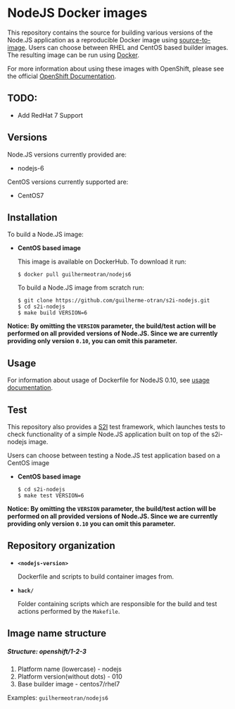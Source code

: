 NodeJS Docker images
====================

This repository contains the source for building various versions of
the Node.JS application as a reproducible Docker image using
[source-to-image](https://github.com/openshift/source-to-image).
Users can choose between RHEL and CentOS based builder images.
The resulting image can be run using [Docker](http://docker.io).

For more information about using these images with OpenShift, please see the
official [OpenShift Documentation](https://docs.openshift.org/latest/using_images/s2i_images/nodejs.html).

TODO:
---------------
* Add RedHat 7 Support

Versions
---------------
Node.JS versions currently provided are:
* nodejs-6

CentOS versions currently supported are:
* CentOS7

Installation
---------------
To build a Node.JS image:
*  **CentOS based image**

    This image is available on DockerHub. To download it run:

    ```
    $ docker pull guilhermeotran/nodejs6
    ```

    To build a Node.JS image from scratch run:

    ```
    $ git clone https://github.com/guilherme-otran/s2i-nodejs.git
    $ cd s2i-nodejs
    $ make build VERSION=6
    ```

**Notice: By omitting the `VERSION` parameter, the build/test action will be performed
on all provided versions of Node.JS. Since we are currently providing only version `0.10`,
you can omit this parameter.**


Usage
---------------------------------

For information about usage of Dockerfile for NodeJS 0.10,
see [usage documentation](0.10/README.md).


Test
---------------------
This repository also provides a [S2I](https://github.com/openshift/source-to-image) test framework,
which launches tests to check functionality of a simple Node.JS application built on top of the s2i-nodejs image.

Users can choose between testing a Node.JS test application based on a CentOS image

*  **CentOS based image**

    ```
    $ cd s2i-nodejs
    $ make test VERSION=6
    ```

**Notice: By omitting the `VERSION` parameter, the build/test action will be performed
on all provided versions of Node.JS. Since we are currently providing only version `0.10`
you can omit this parameter.**


Repository organization
------------------------
* **`<nodejs-version>`**

    Dockerfile and scripts to build container images from.

* **`hack/`**

    Folder containing scripts which are responsible for the build and test actions performed by the `Makefile`.


Image name structure
------------------------
##### Structure: openshift/1-2-3

1. Platform name (lowercase) - nodejs
2. Platform version(without dots) - 010
3. Base builder image - centos7/rhel7

Examples: `guilhermeotran/nodejs6`
